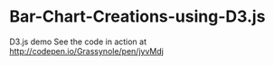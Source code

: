 # Bar-Chart-Creations-using-D3.js
D3.js demo 
See the code in action at http://codepen.io/Grassynole/pen/jyvMdj
